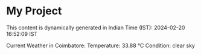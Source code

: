 # My Project

This content is dynamically generated in Indian Time (IST): 2024-02-20 16:52:09 IST


Current Weather in Coimbatore:
Temperature: 33.88 °C
Condition: clear sky
